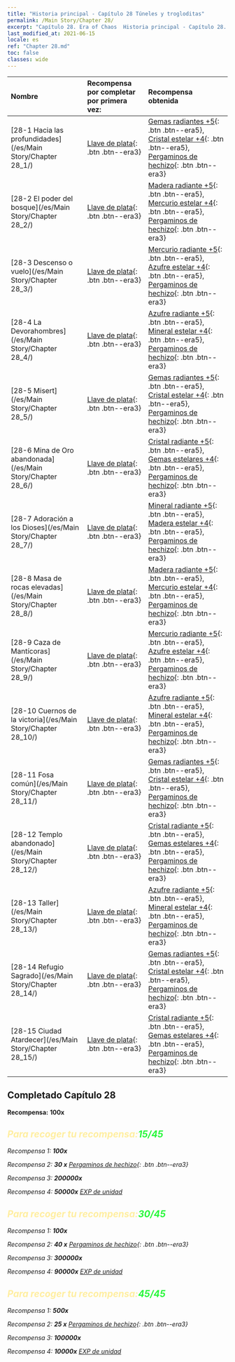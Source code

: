 ```yaml
---
title: "Historia principal - Capítulo 28 Túneles y trogloditas"
permalink: /Main Story/Chapter 28/
excerpt: "Capítulo 28. Era of Chaos  Historia principal - Capítulo 28. Túneles y trogloditas"
last_modified_at: 2021-06-15
locale: es
ref: "Chapter 28.md"
toc: false
classes: wide
---
```


  | Nombre |  Recompensa por completar por primera vez: | Recompensa obtenida |
  |:------------|:------------|:------------| 
  | [28-1 Hacia las profundidades](/es/Main Story/Chapter 28_1/) | [Llave de plata](/ItemsES/con_693/){: .btn .btn--era3} | [Gemas radiantes +5](/ItemsES/mat_100/){: .btn .btn--era5}, [Cristal estelar +4](/ItemsES/mat_94/){: .btn .btn--era5}, [Pergaminos de hechizo](/ItemsES/con_694/){: .btn .btn--era3} |
  | [28-2 El poder del bosque](/es/Main Story/Chapter 28_2/) | [Llave de plata](/ItemsES/con_693/){: .btn .btn--era3} | [Madera radiante +5](/ItemsES/mat_97/){: .btn .btn--era5}, [Mercurio estelar +4](/ItemsES/mat_91/){: .btn .btn--era5}, [Pergaminos de hechizo](/ItemsES/con_694/){: .btn .btn--era3} |
  | [28-3 Descenso o vuelo](/es/Main Story/Chapter 28_3/) | [Llave de plata](/ItemsES/con_693/){: .btn .btn--era3} | [Mercurio radiante +5](/ItemsES/mat_98/){: .btn .btn--era5}, [Azufre estelar +4](/ItemsES/mat_92/){: .btn .btn--era5}, [Pergaminos de hechizo](/ItemsES/con_694/){: .btn .btn--era3} |
  | [28-4 La Devorahombres](/es/Main Story/Chapter 28_4/) | [Llave de plata](/ItemsES/con_693/){: .btn .btn--era3} | [Azufre radiante +5](/ItemsES/mat_99/){: .btn .btn--era5}, [Mineral estelar +4](/ItemsES/mat_89/){: .btn .btn--era5}, [Pergaminos de hechizo](/ItemsES/con_694/){: .btn .btn--era3} |
  | [28-5 Misert](/es/Main Story/Chapter 28_5/) | [Llave de plata](/ItemsES/con_693/){: .btn .btn--era3} | [Gemas radiantes +5](/ItemsES/mat_100/){: .btn .btn--era5}, [Cristal estelar +4](/ItemsES/mat_94/){: .btn .btn--era5}, [Pergaminos de hechizo](/ItemsES/con_694/){: .btn .btn--era3} |
  | [28-6 Mina de Oro abandonada](/es/Main Story/Chapter 28_6/) | [Llave de plata](/ItemsES/con_693/){: .btn .btn--era3} | [Cristal radiante +5](/ItemsES/mat_101/){: .btn .btn--era5}, [Gemas estelares +4](/ItemsES/mat_93/){: .btn .btn--era5}, [Pergaminos de hechizo](/ItemsES/con_694/){: .btn .btn--era3} |
  | [28-7 Adoración a los Dioses](/es/Main Story/Chapter 28_7/) | [Llave de plata](/ItemsES/con_693/){: .btn .btn--era3} | [Mineral radiante +5](/ItemsES/mat_96/){: .btn .btn--era5}, [Madera estelar +4](/ItemsES/mat_90/){: .btn .btn--era5}, [Pergaminos de hechizo](/ItemsES/con_694/){: .btn .btn--era3} |
  | [28-8 Masa de rocas elevadas](/es/Main Story/Chapter 28_8/) | [Llave de plata](/ItemsES/con_693/){: .btn .btn--era3} | [Madera radiante +5](/ItemsES/mat_97/){: .btn .btn--era5}, [Mercurio estelar +4](/ItemsES/mat_91/){: .btn .btn--era5}, [Pergaminos de hechizo](/ItemsES/con_694/){: .btn .btn--era3} |
  | [28-9 Caza de Mantícoras](/es/Main Story/Chapter 28_9/) | [Llave de plata](/ItemsES/con_693/){: .btn .btn--era3} | [Mercurio radiante +5](/ItemsES/mat_98/){: .btn .btn--era5}, [Azufre estelar +4](/ItemsES/mat_92/){: .btn .btn--era5}, [Pergaminos de hechizo](/ItemsES/con_694/){: .btn .btn--era3} |
  | [28-10 Cuernos de la victoria](/es/Main Story/Chapter 28_10/) | [Llave de plata](/ItemsES/con_693/){: .btn .btn--era3} | [Azufre radiante +5](/ItemsES/mat_99/){: .btn .btn--era5}, [Mineral estelar +4](/ItemsES/mat_89/){: .btn .btn--era5}, [Pergaminos de hechizo](/ItemsES/con_694/){: .btn .btn--era3} |
  | [28-11 Fosa común](/es/Main Story/Chapter 28_11/) | [Llave de plata](/ItemsES/con_693/){: .btn .btn--era3} | [Gemas radiantes +5](/ItemsES/mat_100/){: .btn .btn--era5}, [Cristal estelar +4](/ItemsES/mat_94/){: .btn .btn--era5}, [Pergaminos de hechizo](/ItemsES/con_694/){: .btn .btn--era3} |
  | [28-12 Templo abandonado](/es/Main Story/Chapter 28_12/) | [Llave de plata](/ItemsES/con_693/){: .btn .btn--era3} | [Cristal radiante +5](/ItemsES/mat_101/){: .btn .btn--era5}, [Gemas estelares +4](/ItemsES/mat_93/){: .btn .btn--era5}, [Pergaminos de hechizo](/ItemsES/con_694/){: .btn .btn--era3} |
  | [28-13 Taller](/es/Main Story/Chapter 28_13/) | [Llave de plata](/ItemsES/con_693/){: .btn .btn--era3} | [Azufre radiante +5](/ItemsES/mat_99/){: .btn .btn--era5}, [Mineral estelar +4](/ItemsES/mat_89/){: .btn .btn--era5}, [Pergaminos de hechizo](/ItemsES/con_694/){: .btn .btn--era3} |
  | [28-14 Refugio Sagrado](/es/Main Story/Chapter 28_14/) | [Llave de plata](/ItemsES/con_693/){: .btn .btn--era3} | [Gemas radiantes +5](/ItemsES/mat_100/){: .btn .btn--era5}, [Cristal estelar +4](/ItemsES/mat_94/){: .btn .btn--era5}, [Pergaminos de hechizo](/ItemsES/con_694/){: .btn .btn--era3} |
  | [28-15 Ciudad Atardecer](/es/Main Story/Chapter 28_15/) | [Llave de plata](/ItemsES/con_693/){: .btn .btn--era3} | [Cristal radiante +5](/ItemsES/mat_101/){: .btn .btn--era5}, [Gemas estelares +4](/ItemsES/mat_93/){: .btn .btn--era5}, [Pergaminos de hechizo](/ItemsES/con_694/){: .btn .btn--era3} |


## Completado Capítulo 28

 **Recompensa:**  **100x** <i class="fas fa-gem"/>



## <span style="color: #ffeea0">Para recoger tu recompensa:</span><span style="color: #27f73a">15/45</span>

 Recompensa 1:  **100x** <i class="fas fa-gem"/>

 Recompensa 2: **30 x** [Pergaminos de hechizo](/ItemsES/con_694/){: .btn .btn--era3}

 Recompensa 3:  **200000x** <i class="fas fa-coins"/>

 Recompensa 4:  **50000x** [EXP de unidad](/ItemsES/con_902/)



## <span style="color: #ffeea0">Para recoger tu recompensa:</span><span style="color: #27f73a">30/45</span>

 Recompensa 1:  **100x** <i class="fas fa-gem"/>

 Recompensa 2: **40 x** [Pergaminos de hechizo](/ItemsES/con_694/){: .btn .btn--era3}

 Recompensa 3:  **300000x** <i class="fas fa-coins"/>

 Recompensa 4:  **90000x** [EXP de unidad](/ItemsES/con_902/)



## <span style="color: #ffeea0">Para recoger tu recompensa:</span><span style="color: #27f73a">45/45</span>

 Recompensa 1:  **500x** <i class="fas fa-gem"/>

 Recompensa 2: **25 x** [Pergaminos de hechizo](/ItemsES/con_694/){: .btn .btn--era3}

 Recompensa 3:  **100000x** <i class="fas fa-coins"/>

 Recompensa 4:  **10000x** [EXP de unidad](/ItemsES/con_902/)

